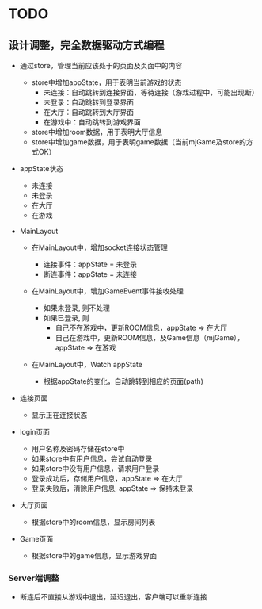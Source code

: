 # TODO

## 设计调整，完全数据驱动方式编程

- 通过store，管理当前应该处于的页面及页面中的内容

  - store中增加appState，用于表明当前游戏的状态
    - 未连接：自动跳转到连接界面，等待连接（游戏过程中，可能出现断）
    - 未登录：自动跳转到登录界面
    - 在大厅：自动跳转到大厅界面
    - 在游戏中：自动跳转到游戏界面
  - store中增加room数据，用于表明大厅信息
  - store中增加game数据，用于表明game数据（当前mjGame及store的方式OK）

- appState状态

  - 未连接
  - 未登录
  - 在大厅
  - 在游戏

- MainLayout

  - 在MainLayout中，增加socket连接状态管理

    - 连接事件：appState = 未登录
    - 断连事件：appState = 未连接

  - 在MainLayout中，增加GameEvent事件接收处理

    - 如果未登录, 则不处理
    - 如果已登录, 则
      - 自己不在游戏中，更新ROOM信息，appState => 在大厅
      - 自己在游戏中，更新ROOM信息，及Game信息（mjGame），appState => 在游戏

  - 在MainLayout中，Watch appState
    - 根据appState的变化，自动跳转到相应的页面(path)

- 连接页面

  - 显示正在连接状态

- login页面

  - 用户名称及密码存储在store中
  - 如果store中有用户信息，尝试自动登录
  - 如果store中没有用户信息，请求用户登录
  - 登录成功后，存储用户信息，appState => 在大厅
  - 登录失败后，清除用户信息, appState => 保持未登录

- 大厅页面

  - 根据store中的room信息，显示房间列表

- Game页面
  - 根据store中的game信息，显示游戏界面

### Server端调整

- 断连后不直接从游戏中退出，延迟退出，客户端可以重新连接
